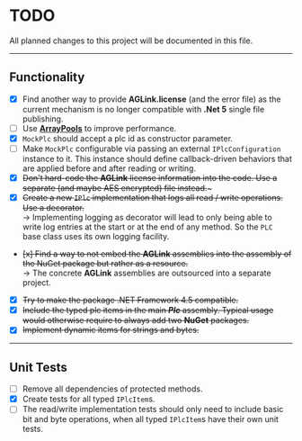# TODO

All planned changes to this project will be documented in this file.
___

## Functionality

- [x] Find another way to provide **AGLink.license** (and the error file) as the current mechanism is no longer compatible with **.Net 5** single file publishing.
- [ ] Use [**ArrayPools**](https://adamsitnik.com/Array-Pool/) to improve performance.
- [x] `MockPlc` should accept a plc id as constructor parameter.
- [ ] Make `MockPlc` configurable via passing an external `IPlcConfiguration` instance to it. This instance should define callback-driven behaviors that are applied before and after reading or writing.
- [x] ~~Don't hard-code the **AGLink** license information into the code. Use a separate (and maybe AES encrypted) file instead.~~~
- [x] ~~Create a new `IPlc` implementation that logs all read / write operations. Use a decorator.~~  
→ Implementing logging as decorator will lead to only being able to write log entries at the start or at the end of any method. So the `PLC` base class uses its own logging facility.
- ~~[x] Find a way to not embed the **AGLink** assemblies into the assembly of the NuGet package but rather as a resource.~~  
→ The concrete **AGLink** assemblies are outsourced into a separate project. 
- [x] ~~Try to make the package .NET Framework 4.5 compatible.~~
- [x] ~~Include the typed plc items in the main ***Plc*** assembly. Typical usage would otherwise require to always add two **NuGet** packages.~~
- [x] ~~Implement dynamic items for strings and bytes.~~
___

## Unit Tests

- [ ] Remove all dependencies of protected methods.
- [x] Create tests for all typed `IPlcItem`s.
- [ ] The read/write implementation tests should only need to include basic bit and byte operations, when all typed `IPlcItem`s have their own unit tests.